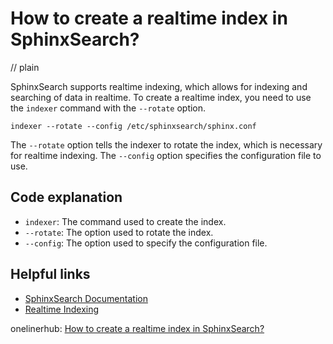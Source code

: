 # How to create a realtime index in SphinxSearch?
// plain

SphinxSearch supports realtime indexing, which allows for indexing and searching of data in realtime. To create a realtime index, you need to use the `indexer` command with the `--rotate` option.

```
indexer --rotate --config /etc/sphinxsearch/sphinx.conf
```

The `--rotate` option tells the indexer to rotate the index, which is necessary for realtime indexing. The `--config` option specifies the configuration file to use.

## Code explanation


- `indexer`: The command used to create the index.
- `--rotate`: The option used to rotate the index.
- `--config`: The option used to specify the configuration file.

## Helpful links

- [SphinxSearch Documentation](http://sphinxsearch.com/docs/current.html)
- [Realtime Indexing](http://sphinxsearch.com/docs/current.html#realtime-indexing)

onelinerhub: [How to create a realtime index in SphinxSearch?](https://onelinerhub.com/sphinx-search/how-to-create-a-realtime-index-in-sphinxsearch)